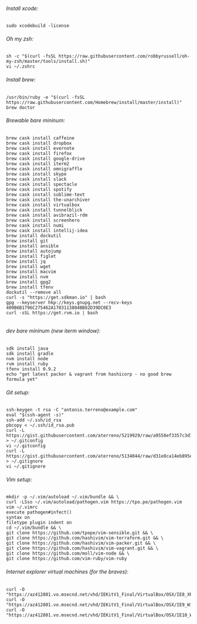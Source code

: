 ###### Install xcode:

	sudo xcodebuild -license	

###### Oh my zsh:

	sh -c "$(curl -fsSL https://raw.githubusercontent.com/robbyrussell/oh-my-zsh/master/tools/install.sh)"
	vi ~/.zshrc
	

###### Install brew:

	/usr/bin/ruby -e "$(curl -fsSL https://raw.githubusercontent.com/Homebrew/install/master/install)"
	brew doctor
	
###### Brewable bare mininum:	

```
brew cask install caffeine
brew cask install dropbox
brew cask install evernote
brew cask install firefox
brew cask install google-drive
brew cask install iterm2
brew cask install omnigraffle
brew cask install skype
brew cask install slack
brew cask install spectacle
brew cask install spotify
brew cask install sublime-text
brew cask install the-unarchiver
brew cask install virtualbox
brew cask install tunnelblick
brew cask install avibrazil-rdm
brew cask install screenhero
brew cask install numi
brew cask install intellij-idea
brew install dockutil
brew install git
brew install ansible
brew install autojump
brew install figlet
brew install jq
brew install wget
brew install macvim
brew install nvm
brew install gpg2
brew install tfenv
dockutil --remove all
curl -s "https://get.sdkman.io" | bash
gpg --keyserver hkp://keys.gnupg.net --recv-keys 409B6B1796C275462A1703113804BB82D39DC0E3
curl -sSL https://get.rvm.io | bash
	
```
###### dev bare mininum (new iterm window):	
```
sdk install java
sdk install gradle
nvm install node
rvm install ruby
tfenv install 0.9.2
echo "get latest packer & vagrant from hashicorp - no good brew formula yet"

```
###### Git setup:

	ssh-keygen -t rsa -C "antonio.terreno@example.com"
	eval "$(ssh-agent -s)"
	ssh-add ~/.ssh/id_rsa
	pbcopy < ~/.ssh/id_rsa.pub	
	curl -L https://gist.githubusercontent.com/aterreno/5219929/raw/a9558ef3357c3d7ea730b67fe411fe9313d307d3/.gitconfig > ~/.gitconfig
	vi ~/.gitconfig
	curl -L https://gist.githubusercontent.com/aterreno/5134044/raw/d31e8ca14eb895e77a85652da3869dc29af38f8a/.gitignore > ~/.gitignore 
	vi ~/.gitignore
	
	
###### Vim setup:

	mkdir -p ~/.vim/autoload ~/.vim/bundle && \
	curl -LSso ~/.vim/autoload/pathogen.vim https://tpo.pe/pathogen.vim
	vim ~/.vimrc
	execute pathogen#infect()
	syntax on
	filetype plugin indent on
	cd ~/.vim/bundle && \
	git clone https://github.com/tpope/vim-sensible.git && \
	git clone https://github.com/hashivim/vim-terraform.git && \
	git clone https://github.com/hashivim/vim-packer.git && \
	git clone https://github.com/hashivim/vim-vagrant.git && \
	git clone https://github.com/moll/vim-node && \
	git clone https://github.com/vim-ruby/vim-ruby



###### Internet explorer virtual machines (for the braves):

	curl -O "https://az412801.vo.msecnd.net/vhd/IEKitV1_Final/VirtualBox/OSX/IE8_XP/IE8.XP.For.MacVirtualBox.ova"
	curl -O "https://az412801.vo.msecnd.net/vhd/IEKitV1_Final/VirtualBox/OSX/IE9_Win7/IE9.Win7.For.MacVirtualBox.part{1.sfx,2.rar,3.rar,4.rar,5.rar}"
	curl -O "https://az412801.vo.msecnd.net/vhd/IEKitV1_Final/VirtualBox/OSX/IE10_Win8/IE10.Win8.For.MacVirtualBox.part{1.sfx,2.rar,3.rar}"
